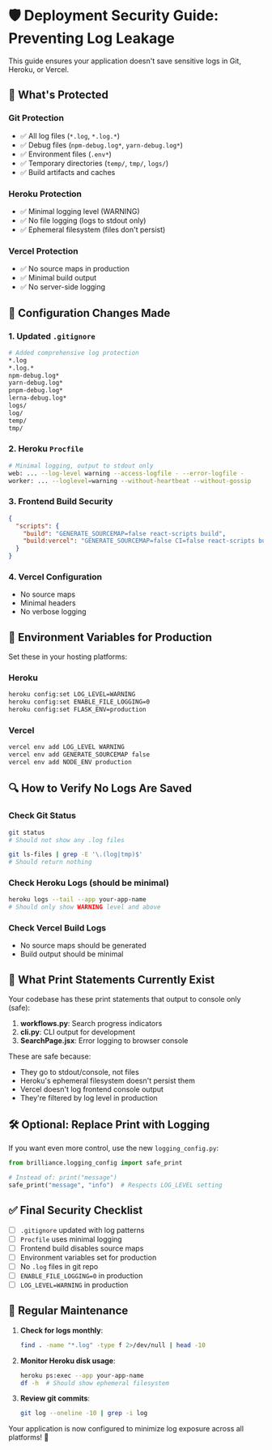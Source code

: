 # 🛡️ Deployment Security Guide: Preventing Log Leakage

This guide ensures your application doesn't save sensitive logs in Git, Heroku, or Vercel.

## 🚫 What's Protected

### Git Protection
- ✅ All log files (`*.log`, `*.log.*`)
- ✅ Debug files (`npm-debug.log*`, `yarn-debug.log*`)
- ✅ Environment files (`.env*`)
- ✅ Temporary directories (`temp/`, `tmp/`, `logs/`)
- ✅ Build artifacts and caches

### Heroku Protection
- ✅ Minimal logging level (WARNING)
- ✅ No file logging (logs to stdout only)
- ✅ Ephemeral filesystem (files don't persist)

### Vercel Protection
- ✅ No source maps in production
- ✅ Minimal build output
- ✅ No server-side logging

## 🔧 Configuration Changes Made

### 1. Updated `.gitignore`
```bash
# Added comprehensive log protection
*.log
*.log.*
npm-debug.log*
yarn-debug.log*
pnpm-debug.log*
lerna-debug.log*
logs/
log/
temp/
tmp/
```

### 2. Heroku `Procfile`
```bash
# Minimal logging, output to stdout only
web: ... --log-level warning --access-logfile - --error-logfile -
worker: ... --loglevel=warning --without-heartbeat --without-gossip
```

### 3. Frontend Build Security
```json
{
  "scripts": {
    "build": "GENERATE_SOURCEMAP=false react-scripts build",
    "build:vercel": "GENERATE_SOURCEMAP=false CI=false react-scripts build"
  }
}
```

### 4. Vercel Configuration
- No source maps
- Minimal headers
- No verbose logging

## 🎯 Environment Variables for Production

Set these in your hosting platforms:

### Heroku
```bash
heroku config:set LOG_LEVEL=WARNING
heroku config:set ENABLE_FILE_LOGGING=0
heroku config:set FLASK_ENV=production
```

### Vercel
```bash
vercel env add LOG_LEVEL WARNING
vercel env add GENERATE_SOURCEMAP false
vercel env add NODE_ENV production
```

## 🔍 How to Verify No Logs Are Saved

### Check Git Status
```bash
git status
# Should not show any .log files

git ls-files | grep -E '\.(log|tmp)$'
# Should return nothing
```

### Check Heroku Logs (should be minimal)
```bash
heroku logs --tail --app your-app-name
# Should only show WARNING level and above
```

### Check Vercel Build Logs
- No source maps should be generated
- Build output should be minimal

## 🚨 What Print Statements Currently Exist

Your codebase has these print statements that output to console only (safe):

1. **workflows.py**: Search progress indicators
2. **cli.py**: CLI output for development
3. **SearchPage.jsx**: Error logging to browser console

These are safe because:
- They go to stdout/console, not files
- Heroku's ephemeral filesystem doesn't persist them
- Vercel doesn't log frontend console output
- They're filtered by log level in production

## 🛠️ Optional: Replace Print with Logging

If you want even more control, use the new `logging_config.py`:

```python
from brilliance.logging_config import safe_print

# Instead of: print("message")
safe_print("message", "info")  # Respects LOG_LEVEL setting
```

## ✅ Final Security Checklist

- [ ] `.gitignore` updated with log patterns
- [ ] `Procfile` uses minimal logging
- [ ] Frontend build disables source maps
- [ ] Environment variables set for production
- [ ] No `.log` files in git repo
- [ ] `ENABLE_FILE_LOGGING=0` in production
- [ ] `LOG_LEVEL=WARNING` in production

## 🔄 Regular Maintenance

1. **Check for logs monthly**:
   ```bash
   find . -name "*.log" -type f 2>/dev/null | head -10
   ```

2. **Monitor Heroku disk usage**:
   ```bash
   heroku ps:exec --app your-app-name
   df -h  # Should show ephemeral filesystem
   ```

3. **Review git commits**:
   ```bash
   git log --oneline -10 | grep -i log
   ```

Your application is now configured to minimize log exposure across all platforms! 🎉
